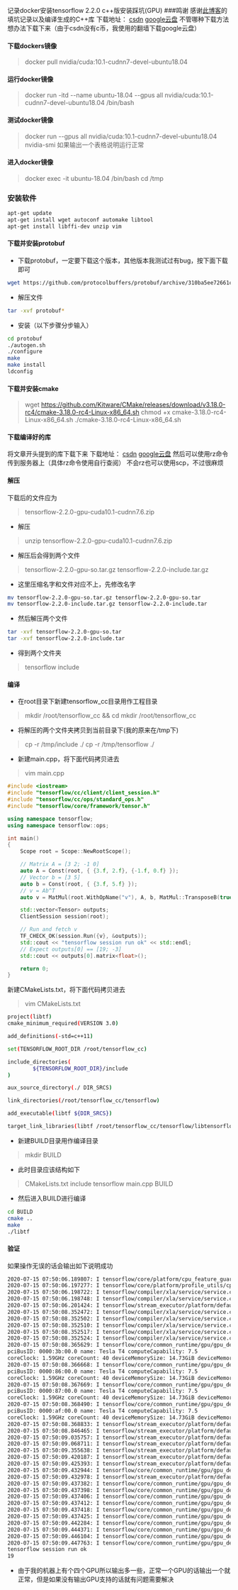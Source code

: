 记录docker安装tensorflow 2.2.0 c++版安装踩坑(GPU)
###鸣谢
感谢[此博客](https://blog.csdn.net/djstavaV/article/details/106290915)的填坑记录以及编译生成的C++库
下载地址：
[csdn](https://download.csdn.net/download/djstavaV/12447363)
[google云盘](https://drive.google.com/open?id=10mD1HdQ1xzGwHPN1QHxXscfh3MWBjpy7)
不管哪种下载方法想办法下载下来（由于csdn没有c币，我使用的翻墙下载google云盘）

#### 下载dockers镜像
> docker pull nvidia/cuda:10.1-cudnn7-devel-ubuntu18.04

#### 运行docker镜像
> docker run -itd --name ubuntu-18.04 --gpus all nvidia/cuda:10.1-cudnn7-devel-ubuntu18.04 /bin/bash 

#### 测试docker镜像
> docker run --gpus all nvidia/cuda:10.1-cudnn7-devel-ubuntu18.04 nvidia-smi
如果输出一个表格说明运行正常

#### 进入docker镜像
> docker exec -it ubuntu-18.04 /bin/bash
> cd /tmp

### 安装软件
``` bash
apt-get update
apt-get install wget autoconf automake libtool
apt-get install libffi-dev unzip vim
```

#### 下载并安装protobuf
- 下载protobuf，一定要下载这个版本，其他版本我测试过有bug，按下面下载即可
``` bash
wget https://github.com/protocolbuffers/protobuf/archive/310ba5ee72661c081129eb878c1bbcec936b20f0.tar.gz
```
- 解压文件
``` bash
tar -xvf protobuf*
```
- 安装（以下步骤分步输入）
``` bash
cd protobuf
./autogen.sh
./configure
make
make install 
ldconfig
```

#### 下载并安装cmake
> wget https://github.com/Kitware/CMake/releases/download/v3.18.0-rc4/cmake-3.18.0-rc4-Linux-x86_64.sh
> chmod +x cmake-3.18.0-rc4-Linux-x86_64.sh
> ./cmake-3.18.0-rc4-Linux-x86_64.sh

#### 下载编译好的库
将文章开头提到的库下载下来
下载地址：
[csdn](https://download.csdn.net/download/djstavaV/12447363)
[google云盘](https://drive.google.com/open?id=10mD1HdQ1xzGwHPN1QHxXscfh3MWBjpy7)
然后可以使用rz命令传到服务器上（具体rz命令使用自行查阅）
不会rz也可以使用scp，不过很麻烦

#### 解压
下载后的文件应为
> tensorflow-2.2.0-gpu-cuda10.1-cudnn7.6.zip
- 解压
> unzip tensorflow-2.2.0-gpu-cuda10.1-cudnn7.6.zip
- 解压后会得到两个文件
> tensorflow-2.2.0-gpu-so.tar.gz
> tensorflow-2.2.0-include.tar.gz
- 这里压缩名字和文件对应不上，先修改名字
``` bash
mv tensorflow-2.2.0-gpu-so.tar.gz tensorflow-2.2.0-gpu-so.tar
mv tensorflow-2.2.0-include.tar.gz tensorflow-2.2.0-include.tar
```
- 然后解压两个文件
``` bash
tar -xvf tensorflow-2.2.0-gpu-so.tar
tar -xvf tensorflow-2.2.0-include.tar
```
- 得到两个文件夹
> tensorflow
> include

#### 编译
- 在root目录下新建tensorflow_cc目录用作工程目录
> mkdir /root/tensorflow_cc && cd mkdir /root/tensorflow_cc
- 将解压的两个文件夹拷贝到当前目录下(我的原来在/tmp下)
> cp -r /tmp/include ./
> cp -r /tmp/tensorflow ./
- 新建main.cpp，将下面代码拷贝进去
> vim main.cpp
``` cpp
#include <iostream>
#include "tensorflow/cc/client/client_session.h"
#include "tensorflow/cc/ops/standard_ops.h"
#include "tensorflow/core/framework/tensor.h"

using namespace tensorflow;
using namespace tensorflow::ops;

int main()
{
    Scope root = Scope::NewRootScope();

    // Matrix A = [3 2; -1 0]
    auto A = Const(root, { {3.f, 2.f}, {-1.f, 0.f} });
    // Vector b = [3 5]
    auto b = Const(root, { {3.f, 5.f} });
    // v = Ab^T
    auto v = MatMul(root.WithOpName("v"), A, b, MatMul::TransposeB(true));

    std::vector<Tensor> outputs;
    ClientSession session(root);

    // Run and fetch v
    TF_CHECK_OK(session.Run({v}, &outputs));
    std::cout << "tensorflow session run ok" << std::endl;
    // Expect outputs[0] == [19; -3]
    std::cout << outputs[0].matrix<float>();

    return 0;
}
```
新建CMakeLists.txt，将下面代码拷贝进去
> vim CMakeLists.txt
``` bash
project(libtf)
cmake_minimum_required(VERSION 3.0)

add_definitions(-std=c++11)

set(TENSORFLOW_ROOT_DIR /root/tensorflow_cc)

include_directories(
        ${TENSORFLOW_ROOT_DIR}/include
)

aux_source_directory(./ DIR_SRCS)

link_directories(/root/tensorflow_cc/tensorflow)

add_executable(libtf ${DIR_SRCS})

target_link_libraries(libtf /root/tensorflow_cc/tensorflow/libtensorflow_cc.so /root/tensorflow_cc/tensorflow/libtensorflow_framework.so.2)

```
- 新建BUILD目录用作编译目录
> mkdir BUILD
- 此时目录应该结构如下
> CMakeLists.txt  include  tensorflow main.cpp BUILD
- 然后进入BUILD进行编译
``` bash
cd BUILD
cmake ..
make
./libtf
```

#### 验证
如果操作无误的话会输出如下说明成功
``` bash
2020-07-15 07:50:06.189807: I tensorflow/core/platform/cpu_feature_guard.cc:143] Your CPU supports instructions that this TensorFlow binary was not compiled to use: AVX512F
2020-07-15 07:50:06.197277: I tensorflow/core/platform/profile_utils/cpu_utils.cc:102] CPU Frequency: 2095170000 Hz
2020-07-15 07:50:06.198722: I tensorflow/compiler/xla/service/service.cc:168] XLA service 0x5601fa962630 initialized for platform Host (this does not guarantee that XLA will be used). Devices:
2020-07-15 07:50:06.198748: I tensorflow/compiler/xla/service/service.cc:176]   StreamExecutor device (0): Host, Default Version
2020-07-15 07:50:06.201424: I tensorflow/stream_executor/platform/default/dso_loader.cc:44] Successfully opened dynamic library libcuda.so.1
2020-07-15 07:50:08.352472: I tensorflow/compiler/xla/service/service.cc:168] XLA service 0x5601fa8c1550 initialized for platform CUDA (this does not guarantee that XLA will be used). Devices:
2020-07-15 07:50:08.352502: I tensorflow/compiler/xla/service/service.cc:176]   StreamExecutor device (0): Tesla T4, Compute Capability 7.5
2020-07-15 07:50:08.352510: I tensorflow/compiler/xla/service/service.cc:176]   StreamExecutor device (1): Tesla T4, Compute Capability 7.5
2020-07-15 07:50:08.352517: I tensorflow/compiler/xla/service/service.cc:176]   StreamExecutor device (2): Tesla T4, Compute Capability 7.5
2020-07-15 07:50:08.352524: I tensorflow/compiler/xla/service/service.cc:176]   StreamExecutor device (3): Tesla T4, Compute Capability 7.5
2020-07-15 07:50:08.365629: I tensorflow/core/common_runtime/gpu/gpu_device.cc:1561] Found device 0 with properties: 
pciBusID: 0000:3b:00.0 name: Tesla T4 computeCapability: 7.5
coreClock: 1.59GHz coreCount: 40 deviceMemorySize: 14.73GiB deviceMemoryBandwidth: 298.08GiB/s
2020-07-15 07:50:08.366668: I tensorflow/core/common_runtime/gpu/gpu_device.cc:1561] Found device 1 with properties: 
pciBusID: 0000:86:00.0 name: Tesla T4 computeCapability: 7.5
coreClock: 1.59GHz coreCount: 40 deviceMemorySize: 14.73GiB deviceMemoryBandwidth: 298.08GiB/s
2020-07-15 07:50:08.367669: I tensorflow/core/common_runtime/gpu/gpu_device.cc:1561] Found device 2 with properties: 
pciBusID: 0000:87:00.0 name: Tesla T4 computeCapability: 7.5
coreClock: 1.59GHz coreCount: 40 deviceMemorySize: 14.73GiB deviceMemoryBandwidth: 298.08GiB/s
2020-07-15 07:50:08.368490: I tensorflow/core/common_runtime/gpu/gpu_device.cc:1561] Found device 3 with properties: 
pciBusID: 0000:af:00.0 name: Tesla T4 computeCapability: 7.5
coreClock: 1.59GHz coreCount: 40 deviceMemorySize: 14.73GiB deviceMemoryBandwidth: 298.08GiB/s
2020-07-15 07:50:08.368833: I tensorflow/stream_executor/platform/default/dso_loader.cc:44] Successfully opened dynamic library libcudart.so.10.1
2020-07-15 07:50:08.846465: I tensorflow/stream_executor/platform/default/dso_loader.cc:44] Successfully opened dynamic library libcublas.so.10
2020-07-15 07:50:09.035757: I tensorflow/stream_executor/platform/default/dso_loader.cc:44] Successfully opened dynamic library libcufft.so.10
2020-07-15 07:50:09.068711: I tensorflow/stream_executor/platform/default/dso_loader.cc:44] Successfully opened dynamic library libcurand.so.10
2020-07-15 07:50:09.355638: I tensorflow/stream_executor/platform/default/dso_loader.cc:44] Successfully opened dynamic library libcusolver.so.10
2020-07-15 07:50:09.420187: I tensorflow/stream_executor/platform/default/dso_loader.cc:44] Successfully opened dynamic library libcusparse.so.10
2020-07-15 07:50:09.425393: I tensorflow/stream_executor/platform/default/dso_loader.cc:44] Successfully opened dynamic library libcudnn.so.7
2020-07-15 07:50:09.432944: I tensorflow/core/common_runtime/gpu/gpu_device.cc:1703] Adding visible gpu devices: 0, 1, 2, 3
2020-07-15 07:50:09.432978: I tensorflow/stream_executor/platform/default/dso_loader.cc:44] Successfully opened dynamic library libcudart.so.10.1
2020-07-15 07:50:09.437382: I tensorflow/core/common_runtime/gpu/gpu_device.cc:1102] Device interconnect StreamExecutor with strength 1 edge matrix:
2020-07-15 07:50:09.437398: I tensorflow/core/common_runtime/gpu/gpu_device.cc:1108]      0 1 2 3 
2020-07-15 07:50:09.437406: I tensorflow/core/common_runtime/gpu/gpu_device.cc:1121] 0:   N Y Y Y 
2020-07-15 07:50:09.437412: I tensorflow/core/common_runtime/gpu/gpu_device.cc:1121] 1:   Y N Y Y 
2020-07-15 07:50:09.437418: I tensorflow/core/common_runtime/gpu/gpu_device.cc:1121] 2:   Y Y N Y 
2020-07-15 07:50:09.437425: I tensorflow/core/common_runtime/gpu/gpu_device.cc:1121] 3:   Y Y Y N 
2020-07-15 07:50:09.442284: I tensorflow/core/common_runtime/gpu/gpu_device.cc:1247] Created TensorFlow device (/job:localhost/replica:0/task:0/device:GPU:0 with 369 MB memory) -> physical GPU (device: 0, name: Tesla T4, pci bus id: 0000:3b:00.0, compute capability: 7.5)
2020-07-15 07:50:09.444371: I tensorflow/core/common_runtime/gpu/gpu_device.cc:1247] Created TensorFlow device (/job:localhost/replica:0/task:0/device:GPU:1 with 14071 MB memory) -> physical GPU (device: 1, name: Tesla T4, pci bus id: 0000:86:00.0, compute capability: 7.5)
2020-07-15 07:50:09.446104: I tensorflow/core/common_runtime/gpu/gpu_device.cc:1247] Created TensorFlow device (/job:localhost/replica:0/task:0/device:GPU:2 with 14071 MB memory) -> physical GPU (device: 2, name: Tesla T4, pci bus id: 0000:87:00.0, compute capability: 7.5)
2020-07-15 07:50:09.447763: I tensorflow/core/common_runtime/gpu/gpu_device.cc:1247] Created TensorFlow device (/job:localhost/replica:0/task:0/device:GPU:3 with 67 MB memory) -> physical GPU (device: 3, name: Tesla T4, pci bus id: 0000:af:00.0, compute capability: 7.5)
tensorflow session run ok
19
```
- 由于我的机器上有个四个GPU所以输出多一些，正常一个GPU的话输出一个就正常，但是如果没有输出GPU支持的话就有问题需要解决

